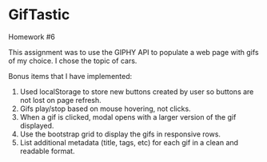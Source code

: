 # GifTastic

Homework #6

 This assignment was to use the GIPHY API to populate a web page with gifs of my choice. I chose the topic of cars.

Bonus items that I have implemented:

1. Used localStorage to store new buttons created by user so buttons are not lost on page refresh.
2. Gifs play/stop based on mouse hovering, not clicks.
3. When a gif is clicked, modal opens with a larger version of the gif displayed.
4. Use the bootstrap grid to display the gifs in responsive rows.
5. List additional metadata (title, tags, etc) for each gif in a clean and readable format.
